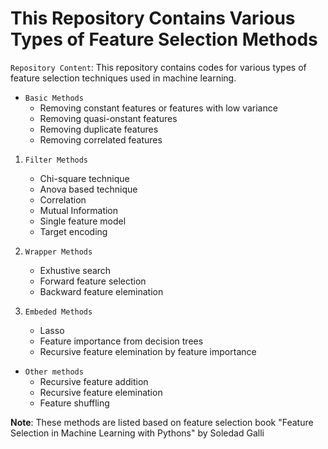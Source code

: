 # This Repository Contains Various Types of Feature Selection Methods

`Repository Content`: This repository contains codes for various types of feature selection techniques used in machine learning.

* `Basic Methods`
    - Removing constant features or features with low variance
    - Removing quasi-onstant features 
    - Removing duplicate features
    - Removing correlated features

1. `Filter Methods`
    - Chi-square technique 
    - Anova based technique 
    - Correlation
    - Mutual Information
    - Single feature model
    - Target encoding

2. `Wrapper Methods`
    - Exhustive search
    - Forward feature selection
    - Backward feature elemination

3. `Embeded Methods`
    - Lasso 
    - Feature importance from decision trees
    - Recursive feature elemination by feature importance

* `Other methods`
    - Recursive feature addition
    - Recursive feature elemination
    - Feature shuffling

**Note**: These methods are listed based on feature selection book "Feature Selection in Machine Learning with Pythons" by Soledad Galli

